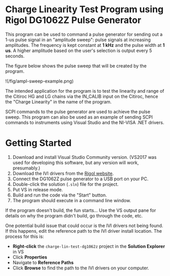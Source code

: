 # Charge Linearity Test Program using Rigol DG1062Z Pulse Generator

This program can be used to command a pulse generator for sending out a 1-us
pulse signal in an "amplitude sweep": pulse signals at increasing amplitudes.
The frequency is kept constant at **1 kHz** and the pulse width at **1 us**.
A higher amplitude based on the user's selection is output every 5 seconds.

The figure below shows the pulse sweep that will be created by the program.

!(/fig/ampl-sweep-example.png)

The intended application for the program is to test the linearity and range
of the Citiroc HG and LG chains via the IN_CALIB input on the Citiroc, hence
the "Charge Linearity" in the name of the program.

SCPI commands to the pulse generator are used to achieve the pulse sweep. This
program can also be used as an example of sending SCPI commands to instruments
using Visual Studio and the NI-VISA .NET drivers.

# Getting Started

1. Download and install Visual Studio Community version. (VS2017 was used for
   developing this software, but any version will work, presumably.)
2. Download the IVI drivers from the [Rigol website](https://beyondmeasure.rigoltech.com/acton/attachment/1579/f-076a/1/-/-/-/-/DG1000Z%28IVI_DRV%29update_1.0.0.zip).
3. Connect the DG1062Z pulse generator to a USB port on your PC.
4. Double-click the solution (`.sln`) file for the project.
5. Put VS in release mode.
6. Build and run the code via the "Start" button.
7. The program should execute in a command line window.

If the program doesn't build, the fun starts... Use the VS output pane for
details on why the program didn't build, go through the code, etc.

One potential build issue that could occur is the IVI drivers not being
found. If this happens, edit the reference path to the IVI driver install
location. The process for this is:

- **Right-click** the `charge-lin-test-dg1062z` project in the **Solution
  Explorer** in VS
- Click **Properties**
- Navigate to **Reference Paths**
- Click **Browse** to find the path to the IVI drivers on your computer.

